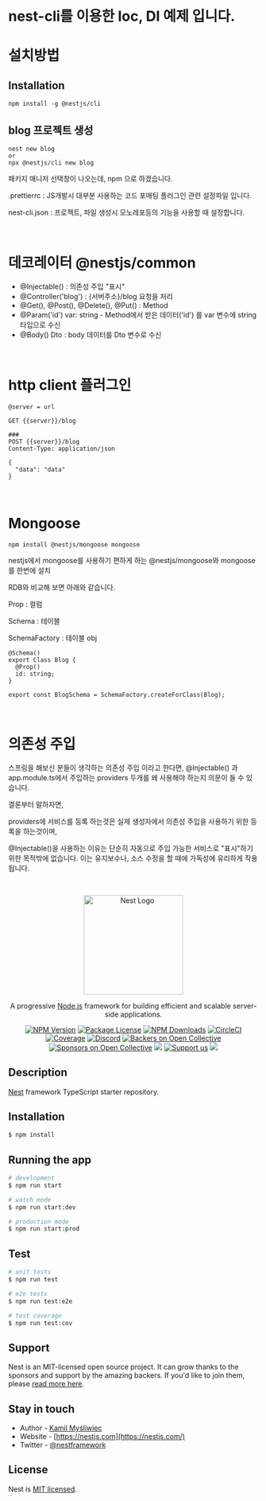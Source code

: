 # nest-cli를 이용한 Ioc, DI 예제 입니다.
# 설치방법
## Installation
```
npm install -g @nestjs/cli
```
## blog 프로젝트 생성
```
nest new blog
or
npx @nestjs/cli new blog
```

<p>패키지 매니저 선택창이 나오는데, npm 으로 하겠습니다.<p>
<p>.prettierrc : JS개발시 대부분 사용하는 코드 포매팅 플러그인 관련 설정파일 입니다.<p>
<p>nest-cli.json : 프로젝트, 파일 생성시 모노레포등의 기능을 사용할 때 설정합니다.</p>

<br>

# 데코레이터 @nestjs/common
- @Injectable() : 의존성 주입 "표시"
- @Controller('blog') : {서버주소}/blog 요청을 처리
- @Get(), @Post(), @Delete(), @Put() : Method
- @Param('id') var: string - Method에서 받은 데이터('id') 를 var 변수에 string 타입으로 수신
- @Body() Dto : body 데이터를 Dto 변수로 수신

<br>

# http client 플러그인
```
@server = url

GET {{server}}/blog

###
POST {{server}}/blog
Content-Type: application/json

{
  "data": "data"
}
```

<br>

# Mongoose
```
npm install @nestjs/mongoose mongoose
```
<p>nestjs에서 mongoose를 사용하기 편하게 하는 @nestjs/mongoose와 mongoose를 한번에 설치</p>
<p>RDB와 비교해 보면 아래와 같습니다.</p>
<p>Prop : 컬럼</p>
<p>Schema : 테이블</p>
<p>SchemaFactory : 테이블 obj</p>

```
@Schema()
export Class Blog {
  @Prop()
  id: string;
}

export const BlogSchema = SchemaFactory.createForClass(Blog);
```

<br>

# 의존성 주입
<p>
스프링을 해보신 분들이 생각하는 의존성 주입 이라고 한다면, @Injectable() 과 app.module.ts에서 주입하는 providers 두개를 왜 사용해야 하는지 의문이 들 수 있습니다.
</p>

<p>
결론부터 말하자면,
</p>

<p>
providers에 서비스를 등록 하는것은 실제 생성자에서 의존성 주입을 사용하기 위한 등록을 하는것이며,
</p>

<p>
@Injectable()을 사용하는 이유는 단순히 자동으로 주입 가능한 서비스로 "표시"하기 위한 목적밖에 없습니다. 이는 유지보수나, 소스 수정을 할 때에 가독성에 유리하게 작용됩니다.
</p>

<br>

<p align="center">
  <a href="http://nestjs.com/" target="blank"><img src="https://nestjs.com/img/logo-small.svg" width="200" alt="Nest Logo" /></a>
</p>

[circleci-image]: https://img.shields.io/circleci/build/github/nestjs/nest/master?token=abc123def456
[circleci-url]: https://circleci.com/gh/nestjs/nest

  <p align="center">A progressive <a href="http://nodejs.org" target="_blank">Node.js</a> framework for building efficient and scalable server-side applications.</p>
    <p align="center">
<a href="https://www.npmjs.com/~nestjscore" target="_blank"><img src="https://img.shields.io/npm/v/@nestjs/core.svg" alt="NPM Version" /></a>
<a href="https://www.npmjs.com/~nestjscore" target="_blank"><img src="https://img.shields.io/npm/l/@nestjs/core.svg" alt="Package License" /></a>
<a href="https://www.npmjs.com/~nestjscore" target="_blank"><img src="https://img.shields.io/npm/dm/@nestjs/common.svg" alt="NPM Downloads" /></a>
<a href="https://circleci.com/gh/nestjs/nest" target="_blank"><img src="https://img.shields.io/circleci/build/github/nestjs/nest/master" alt="CircleCI" /></a>
<a href="https://coveralls.io/github/nestjs/nest?branch=master" target="_blank"><img src="https://coveralls.io/repos/github/nestjs/nest/badge.svg?branch=master#9" alt="Coverage" /></a>
<a href="https://discord.gg/G7Qnnhy" target="_blank"><img src="https://img.shields.io/badge/discord-online-brightgreen.svg" alt="Discord"/></a>
<a href="https://opencollective.com/nest#backer" target="_blank"><img src="https://opencollective.com/nest/backers/badge.svg" alt="Backers on Open Collective" /></a>
<a href="https://opencollective.com/nest#sponsor" target="_blank"><img src="https://opencollective.com/nest/sponsors/badge.svg" alt="Sponsors on Open Collective" /></a>
  <a href="https://paypal.me/kamilmysliwiec" target="_blank"><img src="https://img.shields.io/badge/Donate-PayPal-ff3f59.svg"/></a>
    <a href="https://opencollective.com/nest#sponsor"  target="_blank"><img src="https://img.shields.io/badge/Support%20us-Open%20Collective-41B883.svg" alt="Support us"></a>
  <a href="https://twitter.com/nestframework" target="_blank"><img src="https://img.shields.io/twitter/follow/nestframework.svg?style=social&label=Follow"></a>
</p>
  <!--[![Backers on Open Collective](https://opencollective.com/nest/backers/badge.svg)](https://opencollective.com/nest#backer)
  [![Sponsors on Open Collective](https://opencollective.com/nest/sponsors/badge.svg)](https://opencollective.com/nest#sponsor)-->

## Description

[Nest](https://github.com/nestjs/nest) framework TypeScript starter repository.

## Installation

```bash
$ npm install
```

## Running the app

```bash
# development
$ npm run start

# watch mode
$ npm run start:dev

# production mode
$ npm run start:prod
```

## Test

```bash
# unit tests
$ npm run test

# e2e tests
$ npm run test:e2e

# test coverage
$ npm run test:cov
```

## Support

Nest is an MIT-licensed open source project. It can grow thanks to the sponsors and support by the amazing backers. If you'd like to join them, please [read more here](https://docs.nestjs.com/support).

## Stay in touch

- Author - [Kamil Myśliwiec](https://kamilmysliwiec.com)
- Website - [https://nestjs.com](https://nestjs.com/)
- Twitter - [@nestframework](https://twitter.com/nestframework)

## License

Nest is [MIT licensed](LICENSE).

